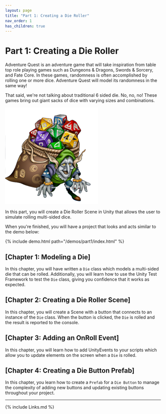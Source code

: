 ```yaml
---
layout: page
title: "Part 1: Creating a Die Roller"
nav_order: 1
has_children: true
---
```


# Part 1: Creating a Die Roller

Adventure Quest is an adventure game that will take inspiration from table top
role playing games such as Dungeons & Dragons, Swords & Sorcery, and Fate Core.
In these games, randomness is often accomplished by rolling one or more dice.
Adventure Quest will model its randomness in the same way!

That said, we're not talking about traditional 6 sided die. No, no, no! These
games bring out giant sacks of dice with varying sizes and combinations.

![Dice Goblin]

In this part, you will create a Die Roller Scene in Unity that allows the user
to simulate rolling multi-sided dice.

When you're finished, you will have a project that looks and acts similar to 
the demo below:

{% include demo.html path="/demos/part1/index.html" %}

## [Chapter 1: Modeling a Die]

In this chapter, you will have written a `Die` class which models a multi-sided
die that can be rolled. Additionally, you will learn how to use the Unity Test
Framework to test the `Die` class, giving you confidence that it works as
expected.

## [Chapter 2: Creating a Die Roller Scene]

In this chapter, you will create a Scene with a button that connects to an
instance of the `Die` class. When the button is clicked, the `Die` is rolled and
the result is reported to the console.

## [Chapter 3: Adding an OnRoll Event]

In this chapter, you will learn how to add UnityEvents to your scripts which
allow you to update elements on the screen when a `Die` is rolled.

## [Chapter 4: Creating a Die Button Prefab]

In this chapter, you learn how to create a `Prefab` for a `Die Button` to manage
the complexity of adding new buttons and updating existing buttons throughout
your project.

---
{% include Links.md %}

[Dice Goblin]: ../imgs/DiceGoblin.png